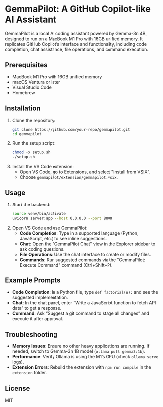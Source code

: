# GemmaPilot: A GitHub Copilot-like AI Assistant

GemmaPilot is a local AI coding assistant powered by Gemma-3n 4B, designed to run on a MacBook M1 Pro with 16GB unified memory. It replicates GitHub Copilot’s interface and functionality, including code completion, chat assistance, file operations, and command execution.

## Prerequisites
- MacBook M1 Pro with 16GB unified memory
- macOS Ventura or later
- Visual Studio Code
- Homebrew

## Installation
1. Clone the repository:
   ```bash
   git clone https://github.com/your-repo/gemmapilot.git
   cd gemmapilot
   ```
2. Run the setup script:
   ```bash
   chmod +x setup.sh
   ./setup.sh
   ```
3. Install the VS Code extension:
   - Open VS Code, go to Extensions, and select "Install from VSIX".
   - Choose `gemmapilot/extension/gemmapilot.vsix`.

## Usage
1. Start the backend:
   ```bash
   source venv/bin/activate
   uvicorn server:app --host 0.0.0.0 --port 8000
   ```
2. Open VS Code and use GemmaPilot:
   - **Code Completion**: Type in a supported language (Python, JavaScript, etc.) to see inline suggestions.
   - **Chat**: Open the "GemmaPilot Chat" view in the Explorer sidebar to ask coding questions.
   - **File Operations**: Use the chat interface to create or modify files.
   - **Commands**: Run suggested commands via the "GemmaPilot: Execute Command" command (Ctrl+Shift+P).

## Example Prompts
- **Code Completion**: In a Python file, type `def factorial(n):` and see the suggested implementation.
- **Chat**: In the chat panel, enter “Write a JavaScript function to fetch API data” to get a response.
- **Command**: Ask “Suggest a git command to stage all changes” and execute it after approval.

## Troubleshooting
- **Memory Issues**: Ensure no other heavy applications are running. If needed, switch to Gemma-3n 1B model (`ollama pull gemma3:1b`).
- **Performance**: Verify Ollama is using the M1’s GPU (check `ollama serve` logs).
- **Extension Errors**: Rebuild the extension with `npm run compile` in the `extension` folder.

## License
MIT

